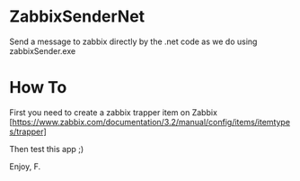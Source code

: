 # ZabbixSenderNet
Send a message to zabbix directly by the .net code as we do using zabbixSender.exe

# How To
First you need to create a zabbix trapper item on Zabbix [https://www.zabbix.com/documentation/3.2/manual/config/items/itemtypes/trapper]

Then test this app ;)

Enjoy,
F.

